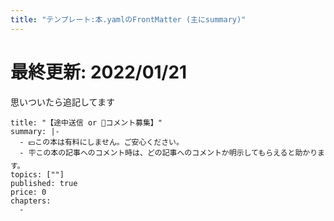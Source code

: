 ```yaml
---
title: "テンプレート:本.yamlのFrontMatter (主にsummary)"
---
```

# 最終更新: 2022/01/21
思いついたら追記してます

```
title: "【途中送信 or 🔰コメント募集】"
summary: |-
  - 💴この本は有料にしません。ご安心ください。
  - 🪧この本の記事へのコメント時は、どの記事へのコメントか明示してもらえると助かります。
topics: [""]
published: true
price: 0
chapters:
  -
```
